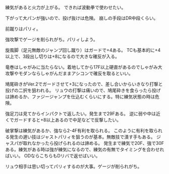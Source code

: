 練気があると火力が上がる。
できれば波動拳で使わせたい。

下がって大パンが強いので、投げ抜けは危険。
崩しの手段はDR中段くらい。

前蹴りはパリィ。

強攻撃でゲージを削られがち。パリィしよう。

旋風脚（足元無敵のジャンプ回し蹴り）はガードで+4ある。
TCも基本的に+4以上で、3段出し切りは+8になるので大きな確反が入る。

竜巻はしゃがみに当たらない。着地してから17F以上硬直があるのでしゃがみ大攻撃やモダンならしゃがんだままアシコンで確反を取るといい。

鳩尾砕きがVer.2でガードさせて+3になったので、差し合いからいきなり打撃と投げの二択を狙われる。
リュウの打撃は痛いので、鳩尾砕きを食らったら投げは諦めるか、ファジージャンプを仕込むくらいにする。特に練気状態の時は危険。

強足刀は見てからインパクトで返したい。発生まで29Fある。
逆に弱や中は近くでガードすると+8以上あるので中足などで反撃したい。

破掌撃は練気があるか、強なら2-4F有利を取られる。
このように有利を取られる発生の遅い技はジャストパリィを狙うのが基本。無敵技で潰す手もある。
ジャスパが取れなかったら投げられるのは諦める。
発生まで練気で20F、強で30Fある。練気がある時は強が練気になるので、練気の有無でタイミングを合わせればいい。
ODならこちらもDリバで返せばいい。

リュウ相手は思い切ってパリィするのが大事。ゲージが削られがち。
